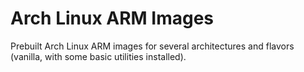 # Arch Linux ARM Images

Prebuilt Arch Linux ARM images for several architectures and flavors (vanilla, with some basic utilities installed).
